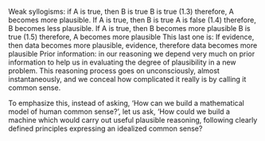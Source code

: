 Weak syllogisms:
	if A is true, then B is true B is true (1.3) therefore, A becomes more plausible.
	If A is true, then B is true A is false (1.4) therefore, B becomes less plausible.
	If A is true, then B becomes more plausible B is true (1.5) therefore, A becomes more plausible
	This last one is: If evidence, then data becomes more plausible, evidence, therefore data becomes more plausible
Prior information:
	in our reasoning we depend very much on prior information to help us in evaluating the degree of plausibility in a new problem. This reasoning process goes on unconsciously, almost instantaneously, and we conceal how complicated it really is by calling it common sense.

To emphasize this, instead of asking, ‘How can we build a mathematical model of human common sense?’, let us ask, ‘How could we build a machine which would carry out useful plausible reasoning, following clearly defined principles expressing an idealized common sense?